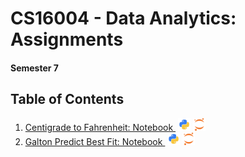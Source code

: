 # CS16004 - Data Analytics: Assignments
#### Semester 7

## Table of Contents
1. [Centigrade to Fahrenheit: Notebook ](https://github.com/K-Kraken/Data-Analytics-Assignment/blob/master/Centigrade_to_Fahrenheit.ipynb)&nbsp;<img height="20" width="20" src="/src/python.png" />&nbsp;<img height="20" width="20" src="/src/jupyter.svg" />
2. [Galton Predict Best Fit: Notebook ](https://github.com/K-Kraken/Data-Analytics-Assignment/blob/master/Galton_Predict_Best_Fit.ipynb)&nbsp;<img height="20" width="20" src="/src/python.png" />&nbsp;<img height="20" width="20" src="/src/jupyter.svg" />
